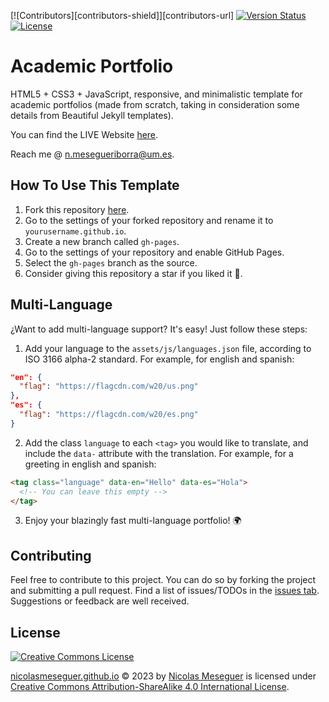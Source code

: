 <!-- Improved compatibility of back to top link -->
<a name="readme-top"></a>

<p align="left">
[![Contributors][contributors-shield]][contributors-url]
<a href="https://github.com/NicolasMeseguer/nicolasmeseguer.github.io/releases"><img src="https://img.shields.io/badge/version-alpha-8A2BE2" alt="Version Status"></a>
<a href="https://github.com/Mowatave/amadeus"><img src="https://img.shields.io/badge/license-CC-blue" alt="License"></a>
</p>



Academic Portfolio
==================

HTML5 + CSS3 + JavaScript, responsive, and minimalistic template for academic portfolios (made from scratch, taking in consideration some details from Beautiful Jekyll templates).

You can find the LIVE Website [here](https://nicolasmeseguer.github.io).

Reach me @ [n.mesegueriborra@um.es](mailto:n.mesegueriborra@um.es).



How To Use This Template
------------------------

1. Fork this repository [here](https://github.com/NicolasMeseguer/nicolasmeseguer.github.io/fork). 
2. Go to the settings of your forked repository and rename it to `yourusername.github.io`.
3. Create a new branch called `gh-pages`.
4. Go to the settings of your repository and enable GitHub Pages.
5. Select the `gh-pages` branch as the source.
6. Consider giving this repository a star if you liked it 🤍.



Multi-Language
--------------

¿Want to add multi-language support? It's easy! Just follow these steps:

1. Add your language to the `assets/js/languages.json` file, according to ISO 3166 alpha-2 standard. For example, for english and spanish:
```json
"en": {
  "flag": "https://flagcdn.com/w20/us.png"
},
"es": {
  "flag": "https://flagcdn.com/w20/es.png"
}
```

2. Add the class `language` to each `<tag>` you would like to translate, and include the `data-` attribute with the translation. For example, for a greeting in english and spanish:
```html
<tag class="language" data-en="Hello" data-es="Hola">
  <!-- You can leave this empty -->
</tag>
```

3. Enjoy your blazingly fast multi-language portfolio! 🌍



Contributing
------------

Feel free to contribute to this project. You can do so by forking the project and submitting a pull request. Find a list of issues/TODOs in the [issues tab](https://github.com/NicolasMeseguer/nicolasmeseguer.github.io/issues). Suggestions or feedback are well received.



License
-------

[![Creative Commons License](https://i.creativecommons.org/l/by-sa/4.0/88x31.png)](http://creativecommons.org/licenses/by-sa/4.0/)

[nicolasmeseguer.github.io](https://github.com/NicolasMeseguer/nicolasmeseguer.github.io) © 2023 by [Nicolas Meseguer](https://github.com/NicolasMeseguer) is licensed under [Creative Commons Attribution-ShareAlike 4.0 International License](http://creativecommons.org/licenses/by-sa/4.0/). 

<!-- MARKDOWN LINKS & IMAGES -->
<!-- https://www.markdownguide.org/basic-syntax/#reference-style-links -->
[contributors-shield]: https://img.shields.io/github/contributors/NicolasMeseguer/nicolasmeseguer.github.io
[contributors-url]: https://github.com/NicolasMeseguer/nicolasmeseguer.github.io/graphs/contributors